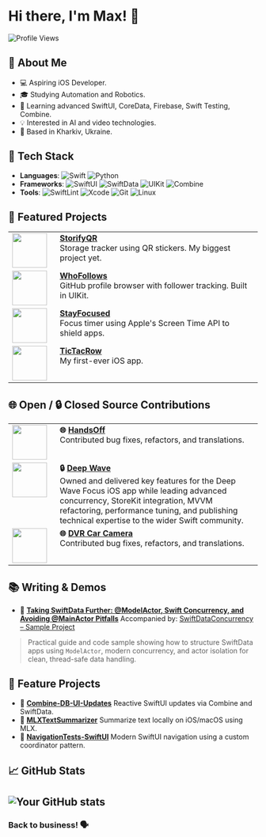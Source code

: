 # Hi there, I'm Max! 👋
![Profile Views](https://komarev.com/ghpvc/?username=killlilwinters&style=flat-square&color=blue)

## 🚀 About Me
- 💻 Aspiring iOS Developer.
- 🎓 Studying Automation and Robotics.
- 🌱 Learning advanced SwiftUI, CoreData, Firebase, Swift Testing, Combine.
- 💡 Interested in AI and video technologies.
- 📍 Based in Kharkiv, Ukraine.

## 🔧 Tech Stack
- **Languages**: ![Swift](https://img.shields.io/badge/-Swift-FA7343?style=flat-square&logo=swift&logoColor=white) ![Python](https://img.shields.io/badge/-Python-3776AB?style=flat-square&logo=python&logoColor=white)
- **Frameworks**: ![SwiftUI](https://img.shields.io/badge/-SwiftUI-0078D7?style=flat-square&logo=swift&logoColor=white) ![SwiftData](https://img.shields.io/badge/-SwiftData-FA7343?style=flat-square&logo=swift&logoColor=white) ![UIKit](https://img.shields.io/badge/-UIKit-2396F3?style=flat-square&logo=swift&logoColor=white) ![Combine](https://img.shields.io/badge/-Combine-FA7343?style=flat-square&logo=swift&logoColor=white)
- **Tools**: ![SwiftLint](https://img.shields.io/badge/-SwiftLint-0096D6?style=flat-square&logo=swift&logoColor=white) ![Xcode](https://img.shields.io/badge/-Xcode-1575F9?style=flat-square&logo=xcode&logoColor=white) ![Git](https://img.shields.io/badge/-Git-F05032?style=flat-square&logo=git&logoColor=white) ![Linux](https://img.shields.io/badge/-Linux-FCC624?style=flat-square&logo=linux&logoColor=black)

## 🌟 Featured Projects
<table>
  <tr>
    <td valign="top" width="80">
      <img src="https://github.com/user-attachments/assets/33fa1672-6ab5-4329-92a5-5347f9ce1331" width="70" />
    </td>
    <td valign="top">
      <strong><a href="https://github.com/killlilwinters/StorifyQR">StorifyQR</a></strong><br/>
      Storage tracker using QR stickers. My biggest project yet.
    </td>
  </tr>
  <tr>
    <td valign="top" width="80">
      <img src="https://github.com/user-attachments/assets/8a18786d-27a6-4f64-851f-372022370c48" width="70" />
    </td>
    <td valign="top">
      <strong><a href="https://github.com/killlilwinters/WhoFollows">WhoFollows</a></strong><br/>
      GitHub profile browser with follower tracking. Built in UIKit.
    </td>
  </tr>
  <tr>
    <td valign="top" width="80">
      <img src="https://github.com/user-attachments/assets/c073aa1b-f8ef-418c-82a9-7e98a431b4a3" width="70" />
    </td>
    <td valign="top">
      <strong><a href="https://github.com/killlilwinters/StayFocused-ScreenTimeAPI">StayFocused</a></strong><br/>
      Focus timer using Apple's Screen Time API to shield apps.
    </td>
  </tr>
  <tr>
    <td valign="top" width="80">
      <img src="https://github.com/user-attachments/assets/72b9ad91-e962-4f21-a0e1-a4bf1a31729f" width="70" />
    </td>
    <td valign="top">
      <strong><a href="https://github.com/killlilwinters/TicTacRow">TicTacRow</a></strong><br/>
      My first-ever iOS app.
    </td>
  </tr>
</table>

## 🌐 Open / 🔒 Closed Source Contributions
<table>
  <tr>
    <td valign="top" width="80">
      <img src="https://camo.githubusercontent.com/3918f8048167fe4f426f370fd7d8f4d76948dbf796fdd6ba125ea8afeee4881d/68747470733a2f2f7777772e6861636b696e677769746873776966742e636f6d2f696d672f68616e64736f66662f6c6f676f2e706e67" width="70" />
    </td>
    <td valign="top">
      <strong>🌐 <a href="https://github.com/twostraws/HandsOff">HandsOff</a></strong><br/>
      Contributed bug fixes, refactors, and translations.
    </td>
  </tr>
  <tr>
    <td valign="top" width="80">
      <img src="https://github-production-user-asset-6210df.s3.amazonaws.com/139014119/487630748-16f6cee4-fa42-4bb7-acbd-1c506b3de048.png?X-Amz-Algorithm=AWS4-HMAC-SHA256&X-Amz-Credential=AKIAVCODYLSA53PQK4ZA%2F20250910%2Fus-east-1%2Fs3%2Faws4_request&X-Amz-Date=20250910T061409Z&X-Amz-Expires=300&X-Amz-Signature=37b6cda39c237fa47a5eae29aba04e964255da46f139a79c166418e5e87e0996&X-Amz-SignedHeaders=host" width="70" />
    </td>
    <td valign="top">
      <strong>🔒 <a href="https://apps.apple.com/ua/app/deep-wave-focus/id6746186971">Deep Wave</a></strong><br/>
      Owned and delivered key features for the Deep Wave Focus iOS app while leading advanced concurrency, StoreKit integration, MVVM refactoring, performance tuning, and publishing technical expertise to the wider Swift community.
    </td>
  </tr>
  <tr>
    <td valign="top" width="80">
      <img src="https://github-production-user-asset-6210df.s3.amazonaws.com/139014119/487634442-1556ae9b-f2fe-4618-bb89-679e066d8b73.png?X-Amz-Algorithm=AWS4-HMAC-SHA256&X-Amz-Credential=AKIAVCODYLSA53PQK4ZA%2F20250910%2Fus-east-1%2Fs3%2Faws4_request&X-Amz-Date=20250910T062423Z&X-Amz-Expires=300&X-Amz-Signature=f33d2f9b60bd9ba050d17026f29ffae02ef2236aa1b017c0d8cb707a7e029216&X-Amz-SignedHeaders=host" width="70" />
    </td>
    <td valign="top">
      <strong>🌐 <a href="https://apps.apple.com/ua/app/dvr-car-camera/id6642661118">DVR Car Camera</a></strong><br/>
      Contributed bug fixes, refactors, and translations.
    </td>
  </tr>
</table>

## 📚 Writing & Demos
- 📄 **[Taking SwiftData Further: @ModelActor, Swift Concurrency, and Avoiding @MainActor Pitfalls](https://medium.com/@killlilwinters/taking-swiftdata-further-modelactor-swift-concurrency-and-avoiding-mainactor-pitfalls-3692f61f2fa1)**
Accompanied by: [SwiftDataConcurrency – Sample Project](https://github.com/killlilwinters/SwiftDataConcurrency)
> Practical guide and code sample showing how to structure SwiftData apps using `ModelActor`, modern concurrency, and actor isolation for clean, thread-safe data handling.

## 📃 Feature Projects
- 🔁 **[Combine-DB-UI-Updates](https://github.com/killlilwinters/Combine-DB-UI-Updates)**
Reactive SwiftUI updates via Combine and SwiftData.
- 🧠 **[MLXTextSummarizer](https://github.com/killlilwinters/MLXTextSummarizer)**
Summarize text locally on iOS/macOS using MLX.
- 🧭 **[NavigationTests-SwiftUI](https://github.com/killlilwinters/NavigationTests-SwiftUI)**
Modern SwiftUI navigation using a custom coordinator pattern.

## 📈 GitHub Stats
![Your GitHub stats](https://github-readme-stats.vercel.app/api?username=killlilwinters&show_icons=true&theme=radical)
---
### Back to business! 🗣️
